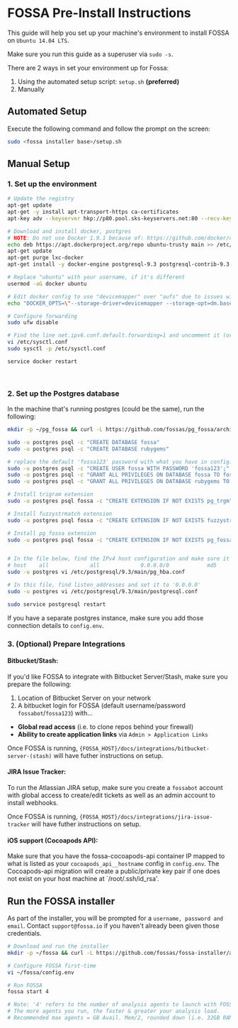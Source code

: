 # FOSSA Pre-Install Instructions

This guide will help you set up your machine's environment to install FOSSA on `Ubuntu 14.04 LTS`.  

Make sure you run this guide as a superuser via `sudo -s`.

There are 2 ways in set your environment up for Fossa:

1. Using the automated setup script: `setup.sh` **(preferred)**
2. Manually

## Automated Setup

Execute the following command and follow the prompt on the screen:

```bash
sudo <fossa installer base>/setup.sh
```

## Manual Setup

### 1. Set up the environment

```bash
# Update the registry
apt-get update
apt-get -y install apt-transport-https ca-certificates
apt-key adv --keyserver hkp://p80.pool.sks-keyservers.net:80 --recv-keys 58118E89F3A912897C070ADBF76221572C52609D

# Download and install docker, postgres
# NOTE: Do not use Docker 1.9.1 because of: https://github.com/docker/docker/issues/18180
echo deb https://apt.dockerproject.org/repo ubuntu-trusty main >> /etc/apt/sources.list.d/docker.list
apt-get update
apt-get purge lxc-docker
apt-get install -y docker-engine postgresql-9.3 postgresql-contrib-9.3 postgresql-server-dev-9.3 curl tar default-jdk

# Replace "ubuntu" with your username, if it's different
usermod -aG docker ubuntu

# Edit docker config to use "devicemapper" over "aufs" due to issues with aufs on Ubuntu
echo "DOCKER_OPTS=\"--storage-driver=devicemapper --storage-opt=dm.basesize=20G\"" >> /etc/default/docker

# Configure forwarding
sudo ufw disable

# Find the line net.ipv6.conf.default.forwarding=1 and uncomment it (or add it) in the file underneath:
vi /etc/sysctl.conf
sudo sysctl -p /etc/sysctl.conf

service docker restart
```
​
### 2. Set up the Postgres database

In the machine that's running postgres (could be the same), run the following:

```bash
mkdir -p ~/pg_fossa && curl -L https://github.com/fossas/pg_fossa/archive/v1.4.tar.gz | tar -zxv -C ~/pg_fossa --strip-components=1 && sudo cp -R ~/pg_fossa/* $( pg_config | grep SHAREDIR | awk '{print $3}' )/extension/

sudo -u postgres psql -c "CREATE DATABASE fossa"
sudo -u postgres psql -c "CREATE DATABASE rubygems"

# replace the default 'fossa123' password with what you have in config.env
sudo -u postgres psql -c "CREATE USER fossa WITH PASSWORD 'fossa123';"
sudo -u postgres psql -c "GRANT ALL PRIVILEGES ON DATABASE fossa TO fossa;"
sudo -u postgres psql -c "GRANT ALL PRIVILEGES ON DATABASE rubygems TO fossa;"

# Install trigram extension
sudo -u postgres psql fossa -c "CREATE EXTENSION IF NOT EXISTS pg_trgm"

# Install fuzzystrmatch extension
sudo -u postgres psql fossa -c "CREATE EXTENSION IF NOT EXISTS fuzzystrmatch"

# Install pg_fossa extension
sudo -u postgres psql fossa -c "CREATE EXTENSION IF NOT EXISTS pg_fossa"


# In the file below, find the IPv4 host configuration and make sure it looks like this:
# host    all             all             0.0.0.0/0            md5
sudo -u postgres vi /etc/postgresql/9.3/main/pg_hba.conf

# In this file, find listen_addresses and set it to '0.0.0.0'
sudo -u postgres vi /etc/postgresql/9.3/main/postgresql.conf

sudo service postgresql restart
```

If you have a separate postgres instance, make sure you add those connection details to `config.env`.

### 3. (Optional) Prepare Integrations

#### Bitbucket/Stash:

If you'd like FOSSA to integrate with Bitbucket Server/Stash, make sure you prepare the following:

1. Location of Bitbucket Server on your network
2. A bitbucket login for FOSSA (default username/password `fossabot`/`fossa123`) with...
  - **Global read access** (i.e. to clone repos behind your firewall) 
  - **Ability to create application links** via `Admin > Application Links` 

Once FOSSA is running, `{FOSSA_HOST}/docs/integrations/bitbucket-server-(stash)` will have futher instructions on setup.

#### JIRA Issue Tracker:

To run the Atlassian JIRA setup, make sure you create a `fossabot` account with global access to create/edit tickets as well as an admin account to install webhooks. 

Once FOSSA is running, `{FOSSA_HOST}/docs/integrations/jira-issue-tracker` will have futher instructions on setup.

#### iOS support (Cocoapods API):

Make sure that you have the fossa-cocoapods-api container IP mapped to what is listed as your `cocoapods_api__hostname` config in `config.env`. The Cocoapods-api migration will create a public/private key pair if one does not exist on your host machine at `/root/.ssh/id_rsa'.

## Run the FOSSA installer

As part of the installer, you will be prompted for a `username, password and email`.  Contact `support@fossa.io` if you haven't already been given those credentials.

```bash
# Download and run the installer
mkdir -p ~/fossa && curl -L https://github.com/fossas/fossa-installer/archive/v0.0.13.tar.gz | tar -zxv -C ~/fossa --strip-components=1 && chmod a+x ~/fossa/boot.sh && ln -sf ~/fossa/boot.sh /usr/local/bin/fossa && fossa init

# Configure FOSSA first-time
vi ~/fossa/config.env

# Run FOSSA 
fossa start 4

# Note: '4' refers to the number of analysis agents to launch with FOSSA.  
# The more agents you run, the faster & greater your analysis load.
# Recommended max agents = GB Avail. Mem/2, rounded down (i.e. 32GB RAM/2 = 16 agents)
```
